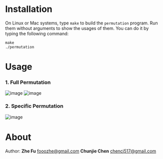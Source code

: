Installation
==========

On Linux or Mac systems, type `make` to build the `permutation` program. Run them without arguments to show the usages of them. You can do it by typing the following command: 
	
	make
	./permutation

Usage
==========
### 1. Full Permutation
![image](https://raw.github.com/fooozhe/Permutation_Generator/master/screenshots/1.png)
![image](https://raw.github.com/fooozhe/Permutation_Generator/master/screenshots/2.png)

### 2. Specific Permutation
![image](https://raw.github.com/fooozhe/Permutation_Generator/master/screenshots/3.png)

About
==========

Author:  **Zhe Fu** <fooozhe@gmail.com>
         **Chunjie Chen** <chencj517@gmail.com>
